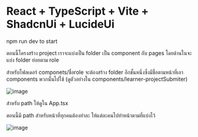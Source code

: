 
# React + TypeScript + Vite + ShadcnUi + LucideUi
npm run dev to start

ตอนนี้โครงสร้าง project เราจะแบ่งเป็น folder เป็น component กับ pages โดยด้านในจะแบ่ง folder ย่อยตาม role 

สำหรับโฟลเดอร์ componets/ชื่อrole จะต้องสร้าง folder อีกชั้นหนึ่งซึ่งมีชื่อตามหน้าที่เอา components พวกนั้นไปใช้ (ดูตัวอย่างใน components/learner-projectSubmiter)

![image](https://github.com/user-attachments/assets/aa76a1fc-9e5f-4b35-9557-6aacefb02977)



สำหรับ path ให้ดูใน App.tsx

ตอนนี้มี path สำหรับหน้าที่ทุกคนต้องทำละ ให้แต่ละคนไปทำหน้าตามที่แบ่งไว้

![image](https://github.com/user-attachments/assets/005a2f6b-fbe9-47b7-aa6f-95da816121ce)
